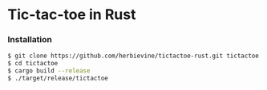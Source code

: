 # Tic-tac-toe in Rust

### Installation

```bash
$ git clone https://github.com/herbievine/tictactoe-rust.git tictactoe
$ cd tictactoe
$ cargo build --release
$ ./target/release/tictactoe
```